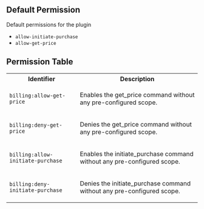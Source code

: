 ## Default Permission

Default permissions for the plugin

- `allow-initiate-purchase`
- `allow-get-price`

## Permission Table

<table>
<tr>
<th>Identifier</th>
<th>Description</th>
</tr>


<tr>
<td>

`billing:allow-get-price`

</td>
<td>

Enables the get_price command without any pre-configured scope.

</td>
</tr>

<tr>
<td>

`billing:deny-get-price`

</td>
<td>

Denies the get_price command without any pre-configured scope.

</td>
</tr>

<tr>
<td>

`billing:allow-initiate-purchase`

</td>
<td>

Enables the initiate_purchase command without any pre-configured scope.

</td>
</tr>

<tr>
<td>

`billing:deny-initiate-purchase`

</td>
<td>

Denies the initiate_purchase command without any pre-configured scope.

</td>
</tr>
</table>
